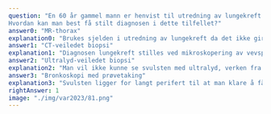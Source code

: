 ```yaml
---
question: "En 60 år gammel mann er henvist til utredning av lungekreft. CT thorax med kontrast viser følgende bilder av aktuell patologi (tversnitt, frontal- og sagitallplan). PET-CT gir ikke mistanke om spredning.
Hvordan kan man best få stilt diagnosen i dette tilfellet?"
answer0: "MR-thorax"
explanation0: "Brukes sjelden i utredning av lungekreft da det ikke gir noe tillegsinformasjon utover det man får ved CT og PET. Gir dessuten ikke diagnosen men bare et bilde av utseende (som kan styrke eller svekke mistanken)"
answer1: "CT-veiledet biopsi"
explanation1: "Diagnosen lungekreft stilles ved mikroskopering av vevsprøve (biopsi) eller celleaspirat (cytologi). Hos denne pasienten ligger tumor perifert og er lettest tilgjengelig via CT-veiledet punksjon"
answer2: "Ultralyd-veiledet biopsi"
explanation2: "Man vil ikke kunne se svulsten med ultralyd, verken fra utsiden eller innsiden (EBUS)"
answer3: "Bronkoskopi med prøvetaking"
explanation3: "Svulsten ligger for langt perifert til at man klare å få tatt biopsi eller cytologi via et vanlig bronksokop"
rightAnswer: 1
image: "./img/var2023/81.png"
---
```



